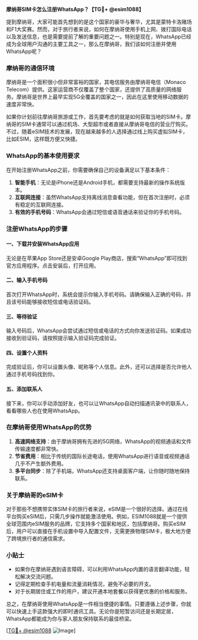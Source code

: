 **摩纳哥SIM卡怎么注册WhatsApp？【TG💪+ @esim1088】**

提到摩纳哥，大家可能首先想到的是这个国家的豪华与奢华，尤其是蒙特卡洛赌场和F1大奖赛。然而，对于旅行者来说，如何在摩纳哥使用手机上网、拨打国际电话以及发送信息，也是需要提前了解的重要问题之一。特别是现在，WhatsApp已经成为全球用户沟通的主要工具之一，那么在摩纳哥，我们该如何注册并使用WhatsApp呢？

### 摩纳哥的通信环境

摩纳哥是一个面积很小但非常富裕的国家，其电信服务由摩纳哥电信（Monaco Telecom）提供。这家运营商不仅覆盖了整个国家，还提供了高质量的网络服务。摩纳哥是世界上最早实现5G全覆盖的国家之一，因此在这里使用移动数据的速度非常快。

如果你计划前往摩纳哥旅游或工作，首先要考虑的就是如何获取当地的SIM卡。摩纳哥的SIM卡通常可以通过机场、大型超市或者直接从摩纳哥电信的营业厅购买。不过，随着eSIM技术的发展，现在越来越多的人选择通过线上购买虚拟SIM卡，比如ESIM，这样既方便又快捷。

### WhatsApp的基本使用要求

在开始注册WhatsApp之前，你需要确保自己的设备满足以下基本条件：

1. **智能手机**：无论是iPhone还是Android手机，都需要支持最新的操作系统版本。
2. **互联网连接**：虽然WhatsApp支持离线消息查看功能，但在首次注册时，必须有稳定的互联网连接。
3. **有效的手机号码**：WhatsApp会通过短信或语音通话来验证你的手机号码。

### 注册WhatsApp的步骤

#### 一、下载并安装WhatsApp应用

无论是在苹果App Store还是安卓Google Play商店，搜索“WhatsApp”即可找到官方应用程序。点击安装后，打开应用。

#### 二、输入手机号码

首次打开WhatsApp时，系统会提示你输入手机号码。请确保输入正确的号码，并且该号码能够接收短信或电话验证码。

#### 三、等待验证

输入号码后，WhatsApp会尝试通过短信或电话的方式向你发送验证码。如果成功接收到验证码，请按照提示输入验证码完成验证。

#### 四、设置个人资料

完成验证后，你可以设置头像、昵称等个人信息。此外，还可以选择是否允许他人通过手机号码找到你。

#### 五、添加联系人

接下来，你可以手动添加好友，也可以让WhatsApp自动扫描通讯录中的联系人，看看哪些人也在使用WhatsApp。

### 在摩纳哥使用WhatsApp的优势

1. **高速网络支持**：由于摩纳哥拥有先进的5G网络，WhatsApp的视频通话和文件传输速度都非常快。
2. **节省费用**：相比于传统的国际长途电话，使用WhatsApp进行语音或视频通话几乎不产生额外费用。
3. **多平台同步**：除了手机端，WhatsApp还支持桌面客户端，让你随时随地保持联系。

### 关于摩纳哥的eSIM卡

对于那些不想携带实体SIM卡的旅行者来说，eSIM是一个很好的选择。通过在线平台购买eSIM后，只需几步操作就能激活使用。例如，ESIM1088就是一个提供全球范围内eSIM服务的品牌，它支持多个国家和地区，包括摩纳哥。购买eSIM后，用户可以直接在手机设置中导入配置文件，无需更换物理SIM卡，极大地方便了跨境旅行者的通信需求。

### 小贴士

- 如果你在摩纳哥遇到语言障碍，可以利用WhatsApp内置的语言翻译功能，轻松解决交流问题。
- 记得定期检查手机电量和流量消耗情况，避免不必要的开支。
- 对于长期居住或工作的用户，建议开通本地套餐以获得更优惠的价格和服务。

总之，在摩纳哥使用WhatsApp是一件相当便捷的事情。只要遵循上述步骤，你就可以快速上手这款强大的即时通讯工具。无论你是短暂访问还是长期定居，WhatsApp都能成为你与家人朋友保持联系的最佳桥梁。

[[TG💪+ @esim1088](https://t.me/s/esim1088) ![Image](https://i.postimg.cc/4NQfJmqS/Snipaste-2025-05-13-00-14-12.png)]